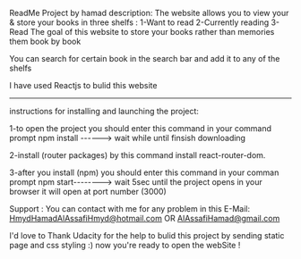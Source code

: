 ReadMe Project by hamad
description:
The website allows you to view your & store your books in three shelfs :
1-Want to read
2-Currently reading
3-Read
The goal of this website to store your books rather than memories them book by book

You can search for certain book in the search bar and add it to any of the  shelfs

I have used Reactjs to bulid this website


-------------------------------------------------------
 instructions for installing and launching the project:

1-to open the project you should enter this command in your command prompt
   npm install ------> wait while until finsish downloading



2-install (router packages) by this command install react-router-dom.



3-after you install (npm) you should enter this command in your comman prompt
	npm start--------> wait 5sec until the project opens in your browser it will open at port number (3000)


Support : 
You can contact with me for any problem in this E-Mail: HmydHamadAlAssafiHmyd@hotmail.com
OR
AlAssafiHamad@gmail.com

I'd love to Thank Udacity for the help to bulid this project by sending static page and css styling :)
now you're ready to open the webSite !
